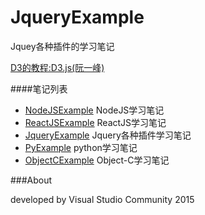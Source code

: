 # JqueryExample

Jquey各种插件的学习笔记

[D3的教程:D3.js(阮一峰) ](http://javascript.ruanyifeng.com/library/d3.html)


####笔记列表

* [NodeJSExample](https://github.com/flyher/NodeJSExample) NodeJS学习笔记
* [ReactJSExample](https://github.com/flyher/ReactJSExample) ReactJS学习笔记
* [JqueryExample](https://github.com/flyher/JqueryExample) Jquery各种插件学习笔记
* [PyExample](https://github.com/flyher/PyExample) python学习笔记
* [ObjectCExample](https://github.com/flyher/ObjectCExample) Object-C学习笔记



###About

developed by Visual Studio Community 2015